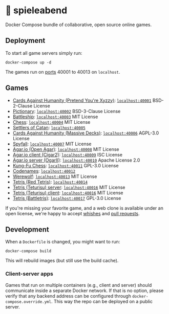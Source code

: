# 🎲 spieleabend

Docker Compose bundle of collaborative, open source online games.

## Deployment

To start all game servers simply run:
```shell script
docker-compose up -d
```
The games run on [ports](#games) 40001 to 40013 on `localhost`.

## Games

- [Cards Against Humanity (Pretend You're Xyzzy)](https://github.com/emcniece/DockerYourXyzzy):
  [`localhost:40001`](http://localhost:40001)
  BSD-2-Clause License
- [Pictionary](https://github.com/scribble-rs/scribble.rs):
  [`localhost:40002`](http://localhost:40002)
  BSD-3-Clause License
- [Battleship](https://github.com/manassarpatwar/WarVessels):
  [`localhost:40003`](http://localhost:40003)
  MIT License
- [Chess](https://github.com/Aveek-Saha/Online-Chess):
  [`localhost:40004`](http://localhost:40004)
  MIT License
- [Settlers of Catan](https://github.com/seansegal/tincisnotcatan):
  [`localhost:40005`](http://localhost:40005)
- [Cards Against Humanity (Massive Decks)](https://github.com/lattyware/massivedecks):
  [`localhost:40006`](http://localhost:40006)
  AGPL-3.0 License
- [Spyfall](https://github.com/tannerkrewson/spyfall):
  [`localhost:40007`](http://localhost:40007)
  MIT License
- [Agar.io (Open Agar)](https://github.com/huytd/agar.io-clone):
  [`localhost:40008`](http://localhost:40008)
  MIT License
- [Agar.io client (Cigar2)](https://github.com/opcon/Cigar2):
  [`localhost:40009`](http://localhost:40009)
  ISC License
- [Agar.io server (OgarII)](https://github.com/opcon/OgarII):
  [`localhost:40010`](http://localhost:40010)
  Apache License 2.0
- [Kung-Fu Chess](https://github.com/PetterS/realtimechess):
  [`localhost:40011`](http://localhost:40011)
  GPL-3.0 License
- [Codenames](https://github.com/jbowens/codenames):
  [`localhost:40012`](http://localhost:40012)
- [Werewolf](https://github.com/AlecM33/Werewolf):
  [`localhost:40013`](http://localhost:40013)
  MIT License
- [Tetris (Red Tetris)](https://github.com/cepalle/red-tetris):
  [`localhost:40014`](http://localhost:40014)
- [Tetris (Teturisu) server](https://github.com/tarhses/teturisu):
  [`localhost:40016`](http://localhost:40015)
  MIT License
- [Tetris (Teturisu) client](https://github.com/tarhses/teturisu):
  [`localhost:40016`](http://localhost:40016)
  MIT License
- [Tetris (Battletris)](https://github.com/Tschuck/battletris):
  [`localhost:40017`](http://localhost:40017)
  GPL-3.0 License

If you're missing your favorite game, and a web clone is available under an open license, we're happy to accept [whishes](https://github.com/fsrmatheinfo/spieleabend/issues) and [pull requests](https://github.com/fsrmatheinfo/spieleabend/pulls).

## Development

When a `Dockerfile` is changed, you might want to run:
```shell script
docker-compose build
```
This will rebuild images (but still use the build cache).

### Client-server apps
Games that run on multiple containers (e.g., client and server) should communicate inside a separate Docker network.
If that is no option, please verify that any backend address can be configured through `docker-compose.override.yml`.
This way the repo can be deployed on a public server.
